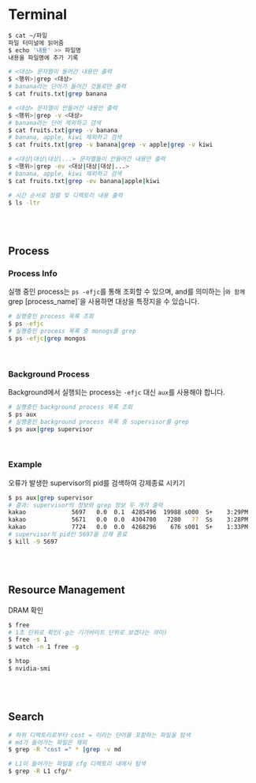 # Terminal

```bash
$ cat ~/파일
파일 터미널에 읽어줌
$ echo '내용' >> 파일명
내용을 파일명에 추가 기록
```

```bash
# <대상> 문자열이 들어간 내용만 출력
$ <행위>|grep <대상>
# banana라는 단어가 들어간 것들로만 출력
$ cat fruits.txt|grep banana

# <대상> 문자열이 안들어간 내용만 출력
$ <행위>|grep -v <대상>
# banana라는 단어 제외하고 검색
$ cat fruits.txt|grep -v banana
# banana, apple, kiwi 제외하고 검색
$ cat fruits.txt|grep -v banana|grep -v apple|grep -v kiwi

# <대상|대상|대상|...> 문자열들이 안들어간 내용만 출력
$ <행위>|grep -ev <대상|대상|대상|...>
# banana, apple, kiwi 제외하고 검색
$ cat fruits.txt|grep -ev banana|apple|kiwi
```

```bash
# 시간 순서로 정렬 및 디렉토리 내용 출력
$ ls -ltr
```

<br><br>

## Process

### Process Info

실행 중인 process는 `ps -efjc`를 통해 조회할 수 있으며, and를 의미하는 |`와 함께  `grep [process_name]`을 사용하면 대상을 특정지을 수 있습니다.

```bash
# 실행중인 process 목록 조회
$ ps -efjc
# 실행중인 process 목록 중 monogs를 grep
$ ps -efjc|grep mongos
```

<br>

### Background Process

Background에서 실행되는 process는 `-efjc` 대신 `aux`를 사용해야 합니다.

```bash
# 실행중인 background process 목록 조회
$ ps aux
# 실행중인 background process 목록 중 supervisor를 grep
$ ps aux|grep supervisor
```

<br>

### Example

오류가 발생한 supervisor의 pid를 검색하여 강제종료 시키기

```bash
$ ps aux|grep supervisor
# 결과: supervisor의 정보와 grep 정보 두 개가 출력
kakao             5697   0.0  0.1  4285496  19988 s000  S+    3:29PM   0:00.20 /usr/local/Cellar/supervisor/4.1.0_1/libexec/bin/python3.8 /usr/local/bin/supervisorctl -s http://localhost:23231
kakao             5671   0.0  0.0  4304700   7280   ??  Ss    3:28PM   0:24.31 /usr/local/Cellar/supervisor/4.1.0_1/libexec/bin/python3.8 /usr/local/bin/supervisord -c spvc1.conf
kakao             7724   0.0  0.0  4268296    676 s001  S+    1:33PM   0:00.00 grep --color=auto --exclude-dir=.bzr --exclude-dir=CVS --exclude-dir=.git --exclude-dir=.hg --exclude-dir=.svn supervisor
# supervisor의 pid인 5697을 강제 종료
$ kill -9 5697
```

<br>

<br>

## Resource Management

DRAM 확인

```bash
$ free
# 1초 단위로 확인(-g는 기가바이트 단위로 보겠다는 의미)
$ free -s 1
$ watch -n 1 free -g
```

```bash
$ htop
$ nvidia-smi
```

<br><br>

## Search

```bash
# 하위 디렉토리로부터 cost = 이라는 단어를 포함하는 파일을 탐색
# md가 들어가는 파일은 제외
$ grep -R "cost =" * |grep -v md
```

```bash
# L1이 들어가는 파일을 cfg 디렉토리 내에서 탐색
$ grep -R L1 cfg/*
```





